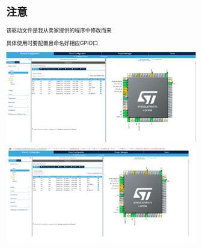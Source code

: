 # 注意

该驱动文件是我从卖家提供的程序中修改而来

具体使用时要配置且命名好相应GPIO口

![image-20230719044759666](assets/image-20230719044759666.png)

![image-20230719050159355](readme.assets/image-20230719050159355.png)
